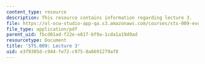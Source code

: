```yaml
---
content_type: resource
description: This resource contains information regarding lecture 3.
file: https://ol-ocw-studio-app-qa.s3.amazonaws.com/courses/sts-009-evolution-and-society-spring-2012/e3f9305dc944fe72c9758a6691279af8_MITSTS_009S12_lec3.pdf
file_type: application/pdf
parent_uid: fbcd01ad-f22e-e817-bf9a-1cda1a19d9ad
resourcetype: Document
title: 'STS.009: Lecture 3'
uid: e3f9305d-c944-fe72-c975-8a6691279af8
---
```

